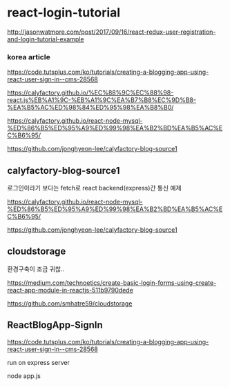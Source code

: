 # react-login-tutorial

http://jasonwatmore.com/post/2017/09/16/react-redux-user-registration-and-login-tutorial-example






### korea article

https://code.tutsplus.com/ko/tutorials/creating-a-blogging-app-using-react-user-sign-in--cms-28568

https://calyfactory.github.io/%EC%88%9C%EC%88%98-react.js%EB%A1%9C-%EB%A1%9C%EA%B7%B8%EC%9D%B8-%EA%B5%AC%ED%98%84%ED%95%98%EA%B8%B0/

https://calyfactory.github.io/react-node-mysql-%ED%86%B5%ED%95%A9%ED%99%98%EA%B2%BD%EA%B5%AC%EC%B6%95/

https://github.com/jonghyeon-lee/calyfactory-blog-source1


## calyfactory-blog-source1

로그인이라기 보다는 fetch로 react backend(express)간 통신 예제


https://calyfactory.github.io/react-node-mysql-%ED%86%B5%ED%95%A9%ED%99%98%EA%B2%BD%EA%B5%AC%EC%B6%95/

https://github.com/jonghyeon-lee/calyfactory-blog-source1

## cloudstorage

환경구축이 조금 귀찮..

https://medium.com/technoetics/create-basic-login-forms-using-create-react-app-module-in-reactjs-511b9790dede

https://github.com/smhatre59/cloudstorage



## ReactBlogApp-SignIn

https://code.tutsplus.com/ko/tutorials/creating-a-blogging-app-using-react-user-sign-in--cms-28568

run on express server

node app.js 